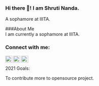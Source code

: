 ### Hi there 👋! I am Shruti Nanda.
A sophamore at IIITA.

###About Me
<br />
I am currently a  sophamore at IIITA.
<br />

### Connect with me:


[<img align="left" alt="iit2019017 | LinkedIn" width="22px" src="https://cdn.jsdelivr.net/npm/simple-icons@v3/icons/linkedin.svg" />][linkedin]
[<img align="left" alt="iit2019017 | Instagram" width="22px" src="https://cdn.jsdelivr.net/npm/simple-icons@v3/icons/instagram.svg" />][instagram]
[<img align="left" color="white" alt="iit2019017 | Facebook" width="22px" src="https://cdn.jsdelivr.net/npm/simple-icons@v3/icons/facebook.svg"  />][Facebook]


<br />


2021 Goals:

To contribute more to opensource project.






[linkedin]: https://www.linkedin.com/in/shruti-nanda-00b2101a4/
[instagram]: https://www.instagram.com/__sagittarius_a/
[Facebook]: https://www.facebook.com/shruti.nanda.735/
